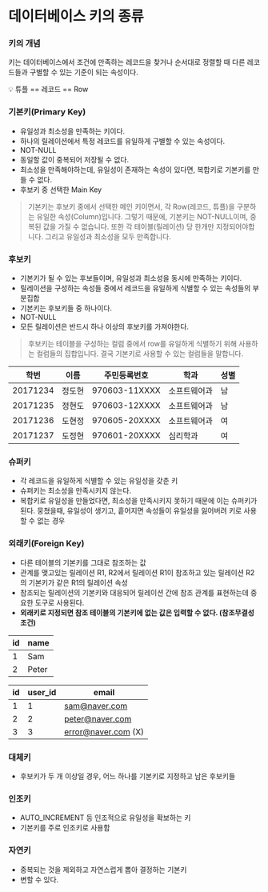 # 데이터베이스 키의 종류

### 키의 개념

키는 데이터베이스에서 조건에 만족하는 레코드을 찾거나 순서대로 정렬할 때 다른 레코드들과 구별할 수 있는 기준이 되는 속성이다.

<aside>
💡 튜플 == 레코드 == Row

</aside>

### 기본키(Primary Key)

- 유일성과 최소성을 만족하는 키이다.
- 하나의 릴레이션에서 특정 레코드를 유일하게 구별할 수 있는 속성이다.
- NOT-NULL
- 동일할 값이 중복되어 저장될 수 없다.
- 최소성을 만족해야하는데, 유일성이 존재하는 속성이 있다면, 복합키로 기본키를 만들 수 없다.
- 후보키 중 선택한 Main Key

> 기본키는 후보키 중에서 선택한 메인 키이면서, 각 Row(레코드, 튜플)을 구분하는 유일한 속성(Column)입니다. 그렇기 때문에, 기본키는 NOT-NULL이며, 중복된 값을 가질 수 없습니다. 또한 각 테이블(릴레이션) 당 한개만 지정되어야합니다. 그리고 유일성과 최소성을 모두 만족합니다.
> 

### 후보키

- 기본키가 될 수 있는 후보들이며, 유일성과 최소성을 동시에 만족하는 키이다.
- 릴레이션을 구성하는 속성들 중에서 레코드을 유일하게 식별할 수 있는 속성들의 부분집합
- 기본키는 후보키들 중 하나이다.
- NOT-NULL
- 모든 릴레이션은 반드시 하나 이상의 후보키를 가져야한다.

> 후보키는 테이블을 구성하는 컬럼 중에서 row를 유일하게 식별하기 위해 사용하는 컬럼들의 집합입니다. 결국 기본키로 사용할 수 있는 컬럼들을 말합니다.
> 

| 학번 | 이름 | 주민등록번호 | 학과 | 성별 |
| --- | --- | --- | --- | --- |
| 20171234 | 정도현 | 970603-11XXXX | 소프트웨어과 | 남 |
| 20171235 | 정현도 | 970603-12XXXX | 소프트웨어과 | 남 |
| 20171236 | 도현정 | 970605-20XXXX | 소프트웨어과 | 여 |
| 20171237 | 도정현 | 970601-20XXXX | 심리학과 | 여 |

### 슈퍼키

- 각 레코드을 유일하게 식별할 수 있는 유일성을 갖춘 키
- 슈퍼키는 최소성을 만족시키지 않는다.
- 복합키로 유일성을 만들었다면, 최소성을 만족시키지 못하기 때문에 이는 슈퍼키가 된다. 뭉쳤을때, 유일성이 생기고, 흩어지면 속성들이 유일성을 잃어버려 키로 사용할 수 없는 경우

### 외래키(Foreign Key)

- 다른 테이블의 기본키를 그대로 참조하는 값
- 관계를 맺고있는 릴레이션 R1, R2에서 릴레이션 R1이 참조하고 있는 릴레이션 R2의 기본키가 같은  R1의 릴레이션 속성
- 참조되는 릴레이션의 기본키와 대응되어 릴레이션 간에 참조 관계를 표현하는데 중요한 도구로 사용된다.
- **외래키로 지정되면 참조 테이블의 기본키에 없는 값은 입력할 수 없다. (참조무결성 조건)**

| id | name |
| --- | --- |
| 1 | Sam |
| 2 | Peter |

| id | user_id | email |
| --- | --- | --- |
| 1 | 1 | sam@naver.com |
| 2 | 2 | peter@naver.com |
| 3 | 3 | error@naver.com (X) |

### 대체키

- 후보키가 두 개 이상일 경우, 어느 하나를 기본키로 지정하고 남은 후보키들

### 인조키

- AUTO_INCREMENT 등 인조적으로 유일성을 확보하는 키
- 기본키를 주로 인조키로 사용함

### 자연키

- 중복되는 것을 제외하고 자연스럽게 뽑아 결정하는 기본키
- 변할 수 있다.